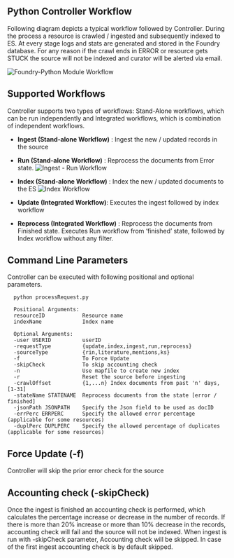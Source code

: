## Python Controller Workflow
Following diagram depicts a typical workflow followed by Controller. During the process a resource is crawled / ingested and subsequently indexed to ES. At every stage logs and stats are generated and stored in the Foundry database. For any reason if the crawl ends in ERROR or resource gets STUCK the source will not be indexed and curator will be alerted via email. 

![Foundry-Python Module Workflow](https://github.com/SciCrunch/Foundry-Python/blob/master/images/Python-ingestor%20workflow.png)

## Supported Workflows
Controller supports two types of workflows: Stand-Alone workflows, which can be run independently and Integrated workflows, which is combination of independent workflows. 
* **Ingest (Stand-alone Workflow)** : Ingest the new / updated records in the source
* **Run (Stand-alone Workflow)** : Reprocess the documents from Error state.
![Ingest - Run Workflow](https://github.com/SciCrunch/Foundry-Python/blob/master/images/Foundry%20-%20Ingest-Run%20workflow.jpeg)

* **Index (Stand-alone Workflow)** : Index the new / updated documents to the ES
![Index Workflow](https://github.com/SciCrunch/Foundry-Python/blob/master/images/Foundry%20-%20Index%20workflow.jpeg)
* **Update (Integrated Workflow)**: Executes the ingest followed by index workflow
* **Reprocess (Integrated Workflow)** : Reprocess the documents from Finished state. Executes Run workflow from ‘finished’ state, followed by Index workflow without any filter.

## Command Line Parameters
Controller can be executed with following positional and optional parameters. 

``` 
  python processRequest.py

  Positional Arguments:
  resourceID            Resource name
  indexName             Index name

  Optional Arguments:
  -user USERID          userID
  -requestType          {update,index,ingest,run,reprocess}
  -sourceType           {rin,literature,mentions,ks}                        
  -f                    To Force Update
  -skipCheck            To skip accounting check
  -n                    Use mapfile to create new index
  -r                    Reset the source before ingesting
  -crawlOffset          {1,...n} Index documents from past 'n' days, [1-31]
  -stateName STATENAME  Reprocess documents from the state [error / finished]
  -jsonPath JSONPATH    Specify the Json field to be used as docID
  -errPerc ERRPERC      Specify the allowed error percentage (applicable for some resources)
  -duplPerc DUPLPERC    Specify the allowed percentage of duplicates (applicable for some resources)
```

## Force Update (-f)
Controller will skip the prior error check for the source

## Accounting check (-skipCheck)
Once the ingest is finished an accounting check is performed, which calculates the percentage increase or decrease in the number of records. If there is more than 20% increase or more than 10% decrease in the records, accounting check will fail and the source will not be indexed. When ingest is run with -skipCheck parameter, Accounting check will be skipped. In case of the first ingest accounting check is by default skipped.
